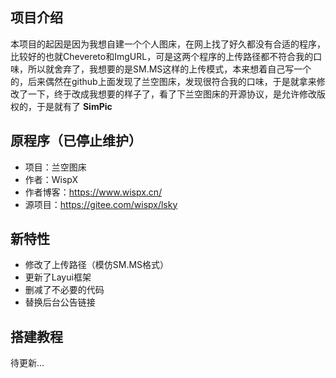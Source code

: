 ## 项目介绍

本项目的起因是因为我想自建一个个人图床，在网上找了好久都没有合适的程序，比较好的也就Chevereto和ImgURL，可是这两个程序的上传路径都不符合我的口味，所以就舍弃了，我想要的是SM.MS这样的上传模式，本来想着自己写一个的，后来偶然在github上面发现了兰空图床，发现很符合我的口味，于是就拿来修改了一下，终于改成我想要的样子了，看了下兰空图床的开源协议，是允许修改版权的，于是就有了 **SimPic**

## 原程序（已停止维护）

 - 项目：兰空图床
 - 作者：WispX
 - 作者博客：https://www.wispx.cn/
 - 源项目：https://gitee.com/wispx/lsky

## 新特性

 - 修改了上传路径（模仿SM.MS格式）
 - 更新了Layui框架
 - 删减了不必要的代码
 - 替换后台公告链接

## 搭建教程

待更新...